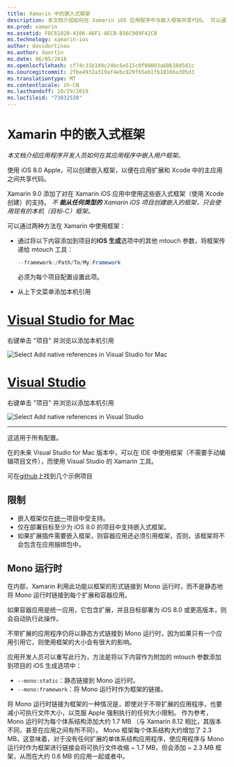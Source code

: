 ```yaml
---
title: Xamarin 中的嵌入式框架
description: 本文档介绍如何在 Xamarin iOS 应用程序中与嵌入框架共享代码。 可以通过 mtouch 工具或本机引用完成此操作。
ms.prod: xamarin
ms.assetid: F8C61020-4106-46F1-AECB-B56C909F42CB
ms.technology: xamarin-ios
author: davidortinau
ms.author: daortin
ms.date: 06/05/2018
ms.openlocfilehash: cf74c31b149c24bc6e515c0f00803a60b10d5d1c
ms.sourcegitcommit: 2fbe4932a319af4ebc829f65eb1fb1816ba305d3
ms.translationtype: MT
ms.contentlocale: zh-CN
ms.lasthandoff: 10/29/2019
ms.locfileid: "73032538"
---
```

# <a name="embedded-frameworks-in-xamarinios"></a>Xamarin 中的嵌入式框架

_本文档介绍应用程序开发人员如何在其应用程序中嵌入用户框架。_

使用 iOS 8.0 Apple，可以创建嵌入框架，以便在应用扩展和 Xcode 中的主应用之间共享代码。

Xamarin 9.0 添加了对在 Xamarin iOS 应用中使用这些嵌入式框架（使用 Xcode 创建）的支持。 *不 **能从任何类型的** Xamarin iOS 项目创建嵌入的框架，只会使用现有的本机（目标-C）框架。*

可以通过两种方法在 Xamarin 中使用框架：

- 通过将以下内容添加到项目的**IOS 生成**选项中的其他 mtouch 参数，将框架传递给 mtouch 工具：

  ```csharp
  --framework:/Path/To/My.Framework
  ```

  必须为每个项目配置设置此项。

- 从上下文菜单添加本机引用

# <a name="visual-studio-for-mactabmacos"></a>[Visual Studio for Mac](#tab/macos)

右键单击 "项目" 并浏览以添加本机引用

![](embedded-frameworks-images/xam-native-refs.png "Select Add native references in Visual Studio for Mac")

# <a name="visual-studiotabwindows"></a>[Visual Studio](#tab/windows)

右键单击 "项目" 并浏览以添加本机引用

![](embedded-frameworks-images/vs-native-refs.png "Select Add native references in Visual Studio")

-----

  这适用于所有配置。

在的未来 Visual Studio for Mac 版本中，可以在 IDE 中使用框架（不需要手动编辑项目文件），而使用 Visual Studio 的 Xamarin 工具。

可在[github](https://github.com/rolfbjarne/embedded-frameworks)上找到几个示例项目

## <a name="limitations"></a>限制

- 嵌入框架仅在[统一](~/cross-platform/macios/unified/index.md)项目中受支持。
- 仅在部署目标至少为 iOS 8.0 的项目中支持嵌入式框架。
- 如果扩展插件需要嵌入框架，则容器应用还必须引用框架，否则，该框架将不会包含在应用捆绑包中。

## <a name="the-mono-runtime"></a>Mono 运行时

在内部，Xamarin 利用此功能以框架的形式链接到 Mono 运行时，而不是静态地将 Mono 运行时链接到每个扩展和容器应用。

如果容器应用是统一应用，它包含扩展，并且目标部署为 iOS 8.0 或更高版本，则会自动执行此操作。

不带扩展的应用程序仍将以静态方式链接到 Mono 运行时，因为如果只有一个应用引用它，则使用框架的大小会有很大的影响。

应用开发人员可以重写此行为，方法是将以下内容作为附加的 mtouch 参数添加到项目的 iOS 生成选项中：

- `--mono:static`：静态链接到 Mono 运行时。
- `--mono:framework`：将 Mono 运行时作为框架的链接。

将 Mono 运行时链接为框架的一种情况是，即使对于不带扩展的应用程序，也要减小可执行文件大小，以克服 Apple 强制执行的任何大小限制。 作为参考，Mono 运行时为每个体系结构添加大约 1.7 MB （与 Xamarin 8.12 相比，其版本不同，甚至在应用之间有所不同）。 Mono 框架每个体系结构大约增加了 2.3 MB，这意味着，对于没有任何扩展的单体系结构应用程序，使应用程序与 Mono 运行时作为框架进行链接会将可执行文件收缩 ~ 1.7 MB，但会添加 ~ 2.3 MB 框架，从而在大约 0.6 MB 的应用一起或者中。

